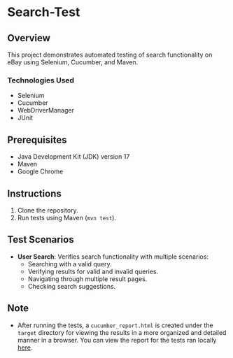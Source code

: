 # Search-Test

## Overview
This project demonstrates automated testing of search functionality on eBay using Selenium, Cucumber, and Maven.

### Technologies Used
- Selenium
- Cucumber
- WebDriverManager
- JUnit

## Prerequisites
- Java Development Kit (JDK) version 17
- Maven
- Google Chrome

## Instructions
1. Clone the repository.
2. Run tests using Maven (`mvn test`).

## Test Scenarios
- **User Search**: Verifies search functionality with multiple scenarios:
    - Searching with a valid query.
    - Verifying results for valid and invalid queries.
    - Navigating through multiple result pages.
    - Checking search suggestions.

## Note
- After running the tests, a `cucumber_report.html` is created under the `target` directory for viewing the results in a more organized and detailed manner in a browser. You can view the report for the tests ran locally [here](https://html-preview.github.io/?url=https://github.com/legituse/search-test/blob/main/cucumber_report_visual.html).